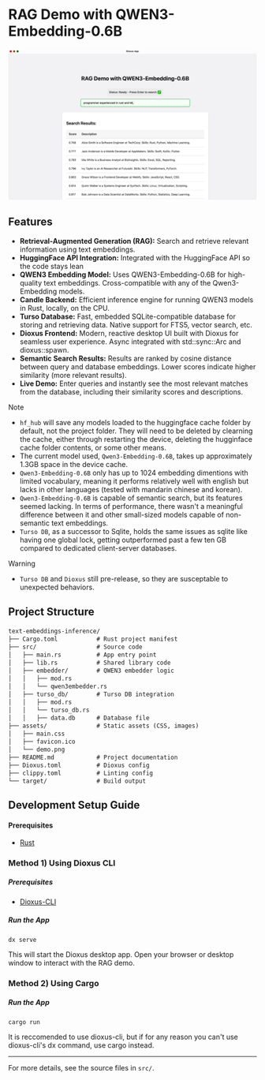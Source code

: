 # RAG Demo with QWEN3-Embedding-0.6B
![Demo Screenshot](assets/demo.png)

## Features
- **Retrieval-Augmented Generation (RAG):** Search and retrieve relevant information using text embeddings.
- **HuggingFace API Integration:** Integrated with the HuggingFace API so the code stays lean
- **QWEN3 Embedding Model:** Uses QWEN3-Embedding-0.6B for high-quality text embeddings. Cross-compatible with any of the Qwen3-Embedding models. 
- **Candle Backend:** Efficient inference engine for running QWEN3 models in Rust, locally, on the CPU.
- **Turso Database:** Fast, embedded SQLite-compatible database for storing and retrieving data. Native support for FTS5, vector search, etc.
- **Dioxus Frontend:** Modern, reactive desktop UI built with Dioxus for seamless user experience. Async integrated with std::sync::Arc and dioxus::spawn.
- **Semantic Search Results:** Results are ranked by cosine distance between query and database embeddings. Lower scores indicate higher similarity (more relevant results).
- **Live Demo:** Enter queries and instantly see the most relevant matches from the database, including their similarity scores and descriptions.

> [!NOTE]
> - ```hf_hub``` will save any models loaded to the huggingface cache folder by default, not the project folder. They will need to be deleted by clearning the cache, either through restarting the device, deleting the hugginface cache folder contents, or some other means.
> - The current model used, ```Qwen3-Embedding-0.6B```, takes up approximately 1.3GB space in the device cache.
> - ```Qwen3-Embedding-0.6B``` only has up to 1024 embedding dimentions with limited vocabulary, meaning it performs relatively well with english but lacks in other languages (tested with mandarin chinese and korean).
> - ```Qwen3-Embedding-0.6B``` is capable of semantic search, but its features seemed lacking. In terms of performance, there wasn't a meaningful difference between it and other small-sized models capable of non-semantic text embeddings.
> - ```Turso DB```, as a successor to Sqlite, holds the same issues as sqlite like having one global lock, getting outperformed past a few ten GB compared to dedicated client-server databases.

> [!Warning]
> - ```Turso DB``` and ```Dioxus``` still pre-release, so they are susceptable to unexpected behaviors.

## Project Structure
```
text-embeddings-inference/
├── Cargo.toml           # Rust project manifest
├── src/                 # Source code
│   ├── main.rs          # App entry point
│   ├── lib.rs           # Shared library code
│   ├── embedder/        # QWEN3 embedder logic
│   │   ├── mod.rs
│   │   └── qwen3embedder.rs
│   ├── turso_db/        # Turso DB integration
│   │   ├── mod.rs
│   │   └── turso_db.rs
│   │   ├── data.db      # Database file
├── assets/              # Static assets (CSS, images)
│   ├── main.css
│   ├── favicon.ico
│   └── demo.png
├── README.md            # Project documentation
├── Dioxus.toml          # Dioxus config
├── clippy.toml          # Linting config
└── target/              # Build output
```

## Development Setup Guide
#### Prerequisites
- [Rust](https://www.rust-lang.org/tools/install)
  
### Method 1) Using Dioxus CLI
##### Prerequisites
- [Dioxus-CLI](https://dioxuslabs.com/learn/0.6/getting_started/)

##### Run the App
```fish
dx serve
```
This will start the Dioxus desktop app. Open your browser or desktop window to interact with the RAG demo.

### Method 2) Using Cargo
##### Run the App
```fish
cargo run
```
It is reccomended to use dioxus-cli, but if for any reason you can't use dioxus-cli's dx command, use cargo instead.

---
For more details, see the source files in `src/`.
